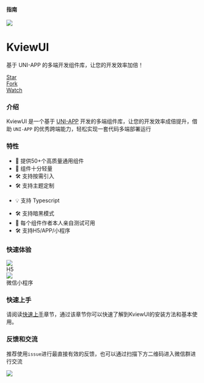 #### <span class="text-lg text-gray-500 font-normal">指南</span>
<!-- # KviewUI -->
<div class="w-screen"></div>

<div class="text-center flex flex-col items-center justify-center">
  <a href="https://kviewui.com">
    <img src="/kviewui.png" class="!w-40 !h-40">
  </a>
  <h1>KviewUI</h1>
  <p class="text-xl font-black">基于 UNI-APP 的多端开发组件库，让您的开发效率加倍！</p>
  <p class="flex">
    <!-- <a href="https://kviewui.com">文档</a> -->
    <a href="https://gitee.com/bad_-code/kviewui/star" class="icon-btn bg-gray-100 dark:bg-gray-800 border-1px border-gray-300 dark:border-gray-600 rounded px-1 py-0.6 mr-2 !outline-none flex items-center text-xs no-underline">
        <div class="color-gray-800 dark:!color-gray color-gray text-xl mr-1" i="carbon-logo-github" />
        <div class="color-gray-900 dark:!color-gray-100 font-black">Star</div>
      </a>
    <a href="https://gitee.com/bad_-code/kviewui/fork" class="icon-btn bg-gray-100 border-1px border-gray-300 dark:border-gray-600 dark:bg-gray-800 rounded px-1 py-0.6 mr-2 !outline-none flex items-center text-xs no-underline">
        <div class="color-gray-800 dark:!color-gray color-gray text-xl mr-1" i="carbon-logo-github" />
        <div class="color-gray-900 font-black">Fork</div>
      </a>
    <a href="https://gitee.com/bad_-code/kviewui/watch" class="icon-btn bg-gray-100 border-1px border-gray-300 dark:border-gray-600 dark:bg-gray-800 rounded px-1 py-0.6 mr-2 !outline-none flex items-center text-xs no-underline">
        <div class="color-gray-800 dark:!color-gray color-gray text-xl mr-1" i="carbon-logo-github" />
        <div class="color-gray-900 font-black">Watch</div>
      </a>
  </p>
</div>

### 介绍

KviewUI 是一个基于 [UNI-APP](https://uniapp.dcloud.net.cn) 开发的多端组件库，让您的开发效率成倍提升，借助 `UNI-APP` 的优秀跨端能力，轻松实现一套代码多端部署运行

### 特性
- 🚀 提供50+个高质量通用组件 
- 🚀 组件十分轻量
- 🛠️ 支持按需引入
- 🛠️ 支持主题定制
<!-- - 🌍 支持国际化 -->
<!-- - 💡 支持 webstorm，vscode 组件属性高亮 -->
<!-- - 💪 支持 SSR -->
- 💡 支持 Typescript 
<!-- - 💪 确保90%以上单元测试覆盖率，提供稳定性保证 -->
- 🛠️ 支持暗黑模式
- 💪 每个组件作者本人亲自测试可用
- 🛠️ 支持H5/APP/小程序

### 快速体验
<div class="flex my-10">
    <div class="flex flex-col items-center mr-20">
        <img class="!w-50 !h-50" src="/qrcode/h5.png" />
        <div class="text-lg mt-3">H5</div>
    </div>
    <div class="flex flex-col items-center mr-20">
        <img class="!w-50 !h-50" src="/qrcode/wx_mp.png" />
        <div class="text-lg mt-3">微信小程序</div>
    </div>
</div>

### 快速上手
请阅读<a href="/guide/start">快速上手</a>章节，通过该章节你可以快速了解到KviewUI的安装方法和基本使用。

### 反馈和交流

推荐使用`issue`进行最直接有效的反馈，也可以通过扫描下方二维码进入微信群进行交流

<img class="!w-60" src="/qrcode/wx_group.png" />

